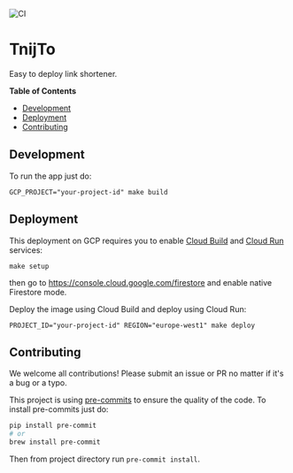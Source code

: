 ![CI](https://github.com/turbaszek/tnijto/workflows/CI/badge.svg?branch=master)

# TnijTo

Easy to deploy link shortener.


<!-- START doctoc generated TOC please keep comment here to allow auto update -->
<!-- DON'T EDIT THIS SECTION, INSTEAD RE-RUN doctoc TO UPDATE -->
**Table of Contents**

- [Development](#development)
- [Deployment](#deployment)
- [Contributing](#contributing)

<!-- END doctoc generated TOC please keep comment here to allow auto update -->

## Development

To run the app just do:
```shell
GCP_PROJECT="your-project-id" make build
```

## Deployment

This deployment on GCP requires you to enable [Cloud Build](https://cloud.google.com/cloud-build)
and [Cloud Run](https://cloud.google.com/run) services:
```shell
make setup
```
then go to https://console.cloud.google.com/firestore and enable native Firestore mode.

Deploy the image using Cloud Build and deploy using Cloud Run:
```shell
PROJECT_ID="your-project-id" REGION="europe-west1" make deploy
```

<!--
If you wish to limit access to authenticated user run
```shell
gcloud run services add-iam-policy-binding $SERVICE \
  --member="allAuthenticatedUsers" \
  --role="roles/run.invoker" \
  --platform managed \
  --region $REGION
```

To limit access to people from single domain run
```shell
export DOMAIN="google.com"
gcloud run services add-iam-policy-binding $SERVICE \
  --member="domain:${DOMAIN} \
  --role="roles/run.invoker" \
  --platform managed \
  --region $REGION
```
-->

## Contributing

We welcome all contributions! Please submit an issue or PR no matter if it's a bug or a typo.

This project is using [pre-commits](https://pre-commit.com) to ensure the
quality of the code. To install pre-commits just do:
```bash
pip install pre-commit
# or
brew install pre-commit
```
Then from project directory run `pre-commit install`.
